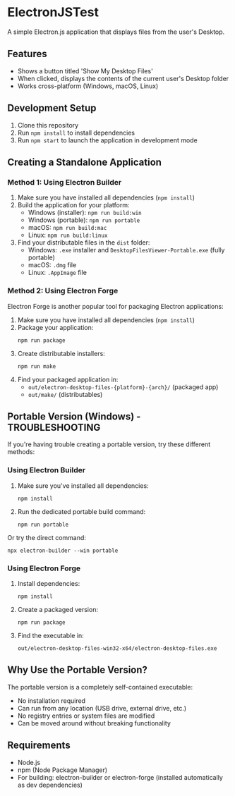 # ElectronJSTest

A simple Electron.js application that displays files from the user's Desktop.

## Features

- Shows a button titled 'Show My Desktop Files'
- When clicked, displays the contents of the current user's Desktop folder
- Works cross-platform (Windows, macOS, Linux)

## Development Setup

1. Clone this repository
2. Run `npm install` to install dependencies
3. Run `npm start` to launch the application in development mode

## Creating a Standalone Application

### Method 1: Using Electron Builder

1. Make sure you have installed all dependencies (`npm install`)
2. Build the application for your platform:
   - Windows (installer): `npm run build:win`
   - Windows (portable): `npm run portable`
   - macOS: `npm run build:mac`
   - Linux: `npm run build:linux`
3. Find your distributable files in the `dist` folder:
   - Windows: `.exe` installer and `DesktopFilesViewer-Portable.exe` (fully portable)
   - macOS: `.dmg` file
   - Linux: `.AppImage` file

### Method 2: Using Electron Forge

Electron Forge is another popular tool for packaging Electron applications:

1. Make sure you have installed all dependencies (`npm install`)
2. Package your application:
   ```
   npm run package
   ```
3. Create distributable installers:
   ```
   npm run make
   ```
4. Find your packaged application in:
   - `out/electron-desktop-files-{platform}-{arch}/` (packaged app)
   - `out/make/` (distributables)

## Portable Version (Windows) - TROUBLESHOOTING

If you're having trouble creating a portable version, try these different methods:

### Using Electron Builder

1. Make sure you've installed all dependencies:
   ```
   npm install
   ```
2. Run the dedicated portable build command:
   ```
   npm run portable
   ```
   
Or try the direct command:
```
npx electron-builder --win portable
```

### Using Electron Forge

1. Install dependencies:
   ```
   npm install
   ```
2. Create a packaged version:
   ```
   npm run package
   ```
3. Find the executable in:
   ```
   out/electron-desktop-files-win32-x64/electron-desktop-files.exe
   ```

## Why Use the Portable Version?

The portable version is a completely self-contained executable:
- No installation required
- Can run from any location (USB drive, external drive, etc.)
- No registry entries or system files are modified
- Can be moved around without breaking functionality

## Requirements

- Node.js
- npm (Node Package Manager)
- For building: electron-builder or electron-forge (installed automatically as dev dependencies)
